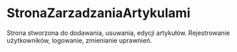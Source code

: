 # StronaZarzadzaniaArtykulami
Strona stworzona do dodawania, usuwania, edycji artykułów. Rejestrowanie użytkowników, logowanie, zmienianie uprawnień.
